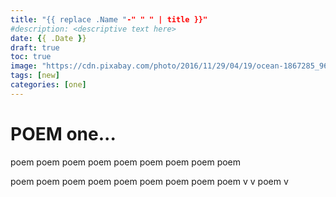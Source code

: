 ```yaml
---
title: "{{ replace .Name "-" " " | title }}"
#description: <descriptive text here>
date: {{ .Date }}
draft: true
toc: true
image: "https://cdn.pixabay.com/photo/2016/11/29/04/19/ocean-1867285_960_720.jpg"
tags: [new]
categories: [one]
---
```


# POEM one...
<!--more-->
poem poem poem poem poem poem poem
poem poem 

poem
poem poem poem poem
poem poem
poem poem v
v
poem v

